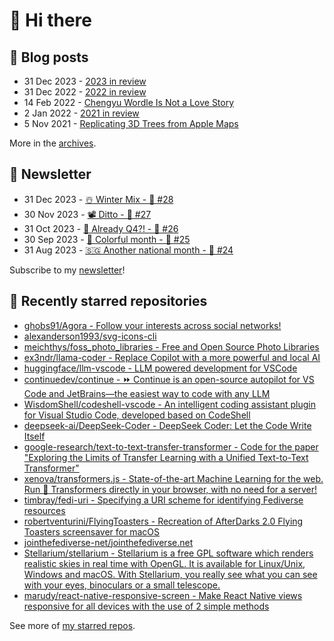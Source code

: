 # 👋 Hi there

## 📝 Blog posts

<!-- feed start -->
- 31 Dec 2023 - [2023 in review](https://cheeaun.com/blog/2023/12/2023-in-review/)
- 31 Dec 2022 - [2022 in review](https://cheeaun.com/blog/2022/12/2022-in-review/)
- 14 Feb 2022 - [Chengyu Wordle Is Not a Love Story](https://cheeaun.com/blog/2022/02/chengyu-wordle-is-not-a-love-story/)
- 2 Jan 2022 - [2021 in review](https://cheeaun.com/blog/2022/01/2021-in-review/)
- 5 Nov 2021 - [Replicating 3D Trees from Apple Maps](https://cheeaun.com/blog/2021/11/replicating-3d-trees-apple-maps/)
<!-- feed end -->

More in the [archives](https://cheeaun.com/blog/archives/).

## 📰 Newsletter

<!-- newsletter start -->
- 31 Dec 2023 - [☃️ Winter Mix - 🥫 #28](https://cheeaun.substack.com/p/winter-mix-28)
- 30 Nov 2023 - [📽️ Ditto - 🥫 #27](https://cheeaun.substack.com/p/ditto-27)
- 31 Oct 2023 - [🫣 Already Q4?! - 🥫 #26](https://cheeaun.substack.com/p/already-q4-26)
- 30 Sep 2023 - [🎨 Colorful month - 🥫 #25](https://cheeaun.substack.com/p/colorful-month-25)
- 31 Aug 2023 - [🇸🇬 Another national month - 🥫 #24](https://cheeaun.substack.com/p/another-national-month-24)
<!-- newsletter end -->

Subscribe to my [newsletter](https://cheeaun.substack.com/)!

## 🌟 Recently starred repositories

<!-- starred repos start -->
- [ghobs91/Agora - Follow your interests across social networks!](https://github.com/ghobs91/Agora)
- [alexanderson1993/svg-icons-cli](https://github.com/alexanderson1993/svg-icons-cli)
- [meichthys/foss_photo_libraries - Free and Open Source Photo Libraries](https://github.com/meichthys/foss_photo_libraries)
- [ex3ndr/llama-coder - Replace Copilot with a more powerful and local AI](https://github.com/ex3ndr/llama-coder)
- [huggingface/llm-vscode - LLM powered development for VSCode](https://github.com/huggingface/llm-vscode)
- [continuedev/continue - ⏩ Continue is an open-source autopilot for VS Code and JetBrains—the easiest way to code with any LLM](https://github.com/continuedev/continue)
- [WisdomShell/codeshell-vscode - An intelligent coding assistant plugin for Visual Studio Code, developed based on CodeShell](https://github.com/WisdomShell/codeshell-vscode)
- [deepseek-ai/DeepSeek-Coder - DeepSeek Coder: Let the Code Write Itself](https://github.com/deepseek-ai/DeepSeek-Coder)
- [google-research/text-to-text-transfer-transformer - Code for the paper "Exploring the Limits of Transfer Learning with a Unified Text-to-Text Transformer"](https://github.com/google-research/text-to-text-transfer-transformer)
- [xenova/transformers.js - State-of-the-art Machine Learning for the web. Run 🤗 Transformers directly in your browser, with no need for a server!](https://github.com/xenova/transformers.js)
- [timbray/fedi-uri - Specifying a URI scheme for identifying Fediverse resources](https://github.com/timbray/fedi-uri)
- [robertventurini/FlyingToasters - Recreation of AfterDarks 2.0 Flying Toasters screensaver for macOS](https://github.com/robertventurini/FlyingToasters)
- [jointhefediverse-net/jointhefediverse.net](https://github.com/jointhefediverse-net/jointhefediverse.net)
- [Stellarium/stellarium - Stellarium is a free GPL software which renders realistic skies in real time with OpenGL. It is available for Linux/Unix, Windows and macOS. With Stellarium, you really see what you can see with your eyes, binoculars or a small telescope.](https://github.com/Stellarium/stellarium)
- [marudy/react-native-responsive-screen - Make React Native views responsive for all devices with the use of 2 simple methods](https://github.com/marudy/react-native-responsive-screen)
<!-- starred repos end -->

See more of [my starred repos](https://github.com/stars/cheeaun/).
